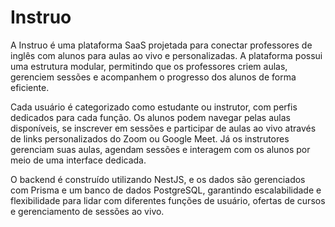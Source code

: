 # Instruo

A Instruo é uma plataforma SaaS projetada para conectar professores de inglês com alunos para aulas ao vivo e personalizadas. A plataforma possui uma estrutura modular, permitindo que os professores criem aulas, gerenciem sessões e acompanhem o progresso dos alunos de forma eficiente.

Cada usuário é categorizado como estudante ou instrutor, com perfis dedicados para cada função. Os alunos podem navegar pelas aulas disponíveis, se inscrever em sessões e participar de aulas ao vivo através de links personalizados do Zoom ou Google Meet. Já os instrutores gerenciam suas aulas, agendam sessões e interagem com os alunos por meio de uma interface dedicada.

O backend é construído utilizando NestJS, e os dados são gerenciados com Prisma e um banco de dados PostgreSQL, garantindo escalabilidade e flexibilidade para lidar com diferentes funções de usuário, ofertas de cursos e gerenciamento de sessões ao vivo.
